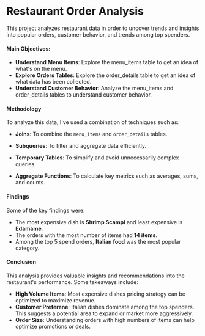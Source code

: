 # Restaurant Order Analysis

This project analyzes restaurant data in order to uncover trends and insights into popular orders, customer behavior, and trends among top spenders.  

#### Main Objectives:
- **Understand Menu Items**: Explore the menu_items table to get an idea of what's on the menu.
- **Explore Orders Tables**: Explore the order_details table to get an idea of what data has been collected.
- **Understand Customer Behavior**: Analyze the menu_items and order_details tables to understand customer behavior.

#### Methodology

To analyze this data, I've used a combination of techniques such as:
 - **Joins**: To combine the `menu_items` and `order_details` tables.
 
 - **Subqueries**: To filter and aggregate data efficiently.

 - **Temporary Tables**: To simplify and avoid unnecessarily complex queries.
 
 - **Aggregate Functions**: To calculate key metrics such as averages, sums, and counts. 

#### Findings

Some of the key findings were:
- The most expensive dish is **Shrimp Scampi** and least expensive is **Edamame**. 
- The orders with the most number of items had **14 items**.
- Among the top 5 spend orders, **Italian food** was the most popular category.

#### Conclusion

This analysis provides valuable insights and recommendations into the restaurant's performance. Some takeaways include:  

- **High Volume Items**: Most expensive dishes pricing strategy can be optimized to maximize revenue. 
- **Customer Preferene**: Italian dishes dominate among the top spenders. This suggests a potential area to expand or market more aggressively.
- **Order Size**: Understanding orders with high numbers of items can help optimize promotions or deals. 